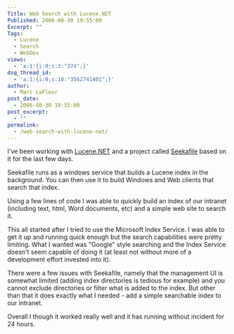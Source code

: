 ```yaml
---
Title: Web Search with Lucene.NET
Published: 2006-08-30 19:55:00
Excerpt: ""
Tags:
  - Lucene
  - Search
  - WebDev
views:
  - 'a:1:{i:0;s:3:"374";}'
dsq_thread_id:
  - 'a:1:{i:0;s:10:"3562741401";}'
author:
  - Marc LaFleur
post_date:
  - 2006-08-30 19:55:00
post_excerpt:
  - ""
permalink:
  - /web-search-with-lucene-net/
---
```

<p>I've been working with <a href="http://www.dotlucene.net/" target="_blank">Lucene.NET</a> and a project called <a href="http://www.seekafile.org/" target="_blank">Seekafile</a> based on it for the last few days. </p>  <p>Seekafile runs as a windows service that builds a Lucene index in the background. You can then use it to build Windows and Web clients that search that index. </p>  <p>Using a few lines of code I was able to quickly build an index of our intranet (including text, html, Word documents, etc) and a simple web site to search it. </p>  <p>This all started after I tried to use the Microsoft Index Service. I was able to get it up and running quick enough but the search capabilities were pretty limiting. What I wanted was &quot;Google&quot; style searching and the Index Service doesn't seem capable of doing it (at least not without more of a development effort invested into it).</p>  <p>There were a few issues with Seekafile, namely that the management UI is somewhat limited (adding index directories is tedious for example) and you cannot exclude directories or filter what is added to the index. But other than that it does exactly what I needed - add a simple searchable index to our intranet. </p>  <p>Overall I though it worked really well and it has running without incident for 24 hours. </p>